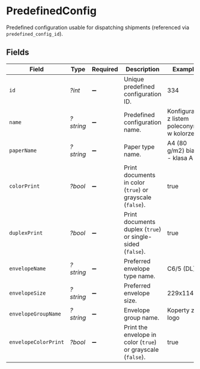 # PredefinedConfig

Predefined configuration usable for dispatching shipments (referenced via `predefined_config_id`).


## Fields

| Field                                                        | Type                                                         | Required                                                     | Description                                                  | Example                                                      |
| ------------------------------------------------------------ | ------------------------------------------------------------ | ------------------------------------------------------------ | ------------------------------------------------------------ | ------------------------------------------------------------ |
| `id`                                                         | *?int*                                                       | :heavy_minus_sign:                                           | Unique predefined configuration ID.                          | 334                                                          |
| `name`                                                       | *?string*                                                    | :heavy_minus_sign:                                           | Predefined configuration name.                               | Konfiguracja z listem poleconym w kolorze                    |
| `paperName`                                                  | *?string*                                                    | :heavy_minus_sign:                                           | Paper type name.                                             | A4 (80 g/m2) biały - klasa A                                 |
| `colorPrint`                                                 | *?bool*                                                      | :heavy_minus_sign:                                           | Print documents in color (`true`) or grayscale (`false`).    | true                                                         |
| `duplexPrint`                                                | *?bool*                                                      | :heavy_minus_sign:                                           | Print documents duplex (`true`) or single-sided (`false`).   | true                                                         |
| `envelopeName`                                               | *?string*                                                    | :heavy_minus_sign:                                           | Preferred envelope type name.                                | C6/5 (DL)                                                    |
| `envelopeSize`                                               | *?string*                                                    | :heavy_minus_sign:                                           | Preferred envelope size.                                     | 229x114                                                      |
| `envelopeGroupName`                                          | *?string*                                                    | :heavy_minus_sign:                                           | Envelope group name.                                         | Koperty z logo                                               |
| `envelopeColorPrint`                                         | *?bool*                                                      | :heavy_minus_sign:                                           | Print the envelope in color (`true`) or grayscale (`false`). | true                                                         |